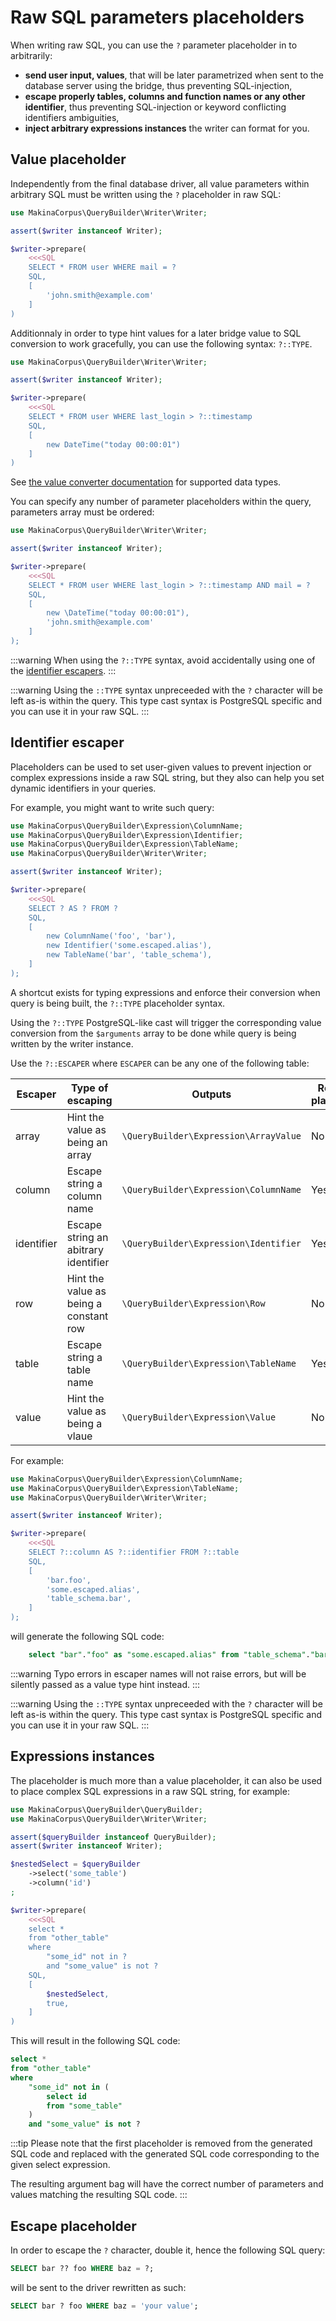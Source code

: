 # Raw SQL parameters placeholders

When writing raw SQL, you can use the `?` parameter placeholder in to arbitrarily:

 - **send user input, values**, that will be later parametrized when sent to the
   database server using the bridge, thus preventing SQL-injection,
 - **escape properly tables, columns and function names or any other identifier**,
   thus preventing SQL-injection or keyword conflicting identifiers ambiguities,
 - **inject arbitrary expressions instances** the writer can format for you.

## Value placeholder

Independently from the final database driver, all value parameters within arbitrary
SQL must be written using the `?` placeholder in raw SQL:

```php
use MakinaCorpus\QueryBuilder\Writer\Writer;

assert($writer instanceof Writer);

$writer->prepare(
    <<<SQL
    SELECT * FROM user WHERE mail = ?
    SQL,
    [
        'john.smith@example.com'
    ]
)
```

Additionnaly in order to type hint values for a later bridge value to SQL
conversion to work gracefully, you can use the following syntax: `?::TYPE`.

```php
use MakinaCorpus\QueryBuilder\Writer\Writer;

assert($writer instanceof Writer);

$writer->prepare(
    <<<SQL
    SELECT * FROM user WHERE last_login > ?::timestamp
    SQL,
    [
        new DateTime("today 00:00:01")
    ]
)
```

See [the value converter documentation](../converter/converter) for supported data types.

You can specify any number of parameter placeholders within the query, parameters
array must be ordered:

```php
use MakinaCorpus\QueryBuilder\Writer\Writer;

assert($writer instanceof Writer);

$writer->prepare(
    <<<SQL
    SELECT * FROM user WHERE last_login > ?::timestamp AND mail = ?
    SQL,
    [
        new \DateTime("today 00:00:01"),
        'john.smith@example.com'
    ]
);
```

:::warning
When using the `?::TYPE` syntax, avoid accidentally using one of the [identifier escapers](#identifier-escaper).
:::

:::warning
Using the `::TYPE` syntax unpreceeded with the `?` character will be left as-is
within the query. This type cast syntax is PostgreSQL specific and you can use
it in your raw SQL.
:::

## Identifier escaper

Placeholders can be used to set user-given values to prevent injection or complex
expressions inside a raw SQL string, but they also can help you set dynamic
identifiers in your queries.

For example, you might want to write such query:

```php
use MakinaCorpus\QueryBuilder\Expression\ColumnName;
use MakinaCorpus\QueryBuilder\Expression\Identifier;
use MakinaCorpus\QueryBuilder\Expression\TableName;
use MakinaCorpus\QueryBuilder\Writer\Writer;

assert($writer instanceof Writer);

$writer->prepare(
    <<<SQL
    SELECT ? AS ? FROM ?
    SQL,
    [
        new ColumnName('foo', 'bar'),
        new Identifier('some.escaped.alias'),
        new TableName('bar', 'table_schema'),
    ]
);
```

A shortcut exists for typing expressions and enforce their conversion when
query is being built, the `?::TYPE` placeholder syntax.

Using the `?::TYPE` PostgreSQL-like cast will trigger the corresponding value
conversion from the `$arguments` array to be done while query is being written
by the writer instance.



Use the `?::ESCAPER` where `ESCAPER` can be any one of the following table:

| Escaper    | Type of escaping                       | Outputs                               | Removes placeholder |
|------------|----------------------------------------|---------------------------------------|---------------------|
| array      | Hint the value as being an array       | `\QueryBuilder\Expression\ArrayValue` | No                  |
| column     | Escape string a column name            | `\QueryBuilder\Expression\ColumnName` | Yes                 |
| identifier | Escape string an abitrary identifier   | `\QueryBuilder\Expression\Identifier` | Yes                 |
| row        | Hint the value as being a constant row | `\QueryBuilder\Expression\Row`        | No                  |
| table      | Escape string a table name             | `\QueryBuilder\Expression\TableName`  | Yes                 |
| value      | Hint the value as being a vlaue        | `\QueryBuilder\Expression\Value`      | No                  |

For example:

```php
use MakinaCorpus\QueryBuilder\Expression\ColumnName;
use MakinaCorpus\QueryBuilder\Expression\TableName;
use MakinaCorpus\QueryBuilder\Writer\Writer;

assert($writer instanceof Writer);

$writer->prepare(
    <<<SQL
    SELECT ?::column AS ?::identifier FROM ?::table
    SQL,
    [
        'bar.foo',
        'some.escaped.alias',
        'table_schema.bar',
    ]
);
```

will generate the following SQL code:

```sql
    select "bar"."foo" as "some.escaped.alias" from "table_schema"."bar"
```

:::warning
Typo errors in escaper names will not raise errors, but will be silently passed
as a value type hint instead.
:::

:::warning
Using the `::TYPE` syntax unpreceeded with the `?` character will be left as-is
within the query. This type cast syntax is PostgreSQL specific and you can use
it in your raw SQL.
:::

## Expressions instances

The placeholder is much more than a value placeholder, it can also be used to
place complex SQL expressions in a raw SQL string, for example:

```php
use MakinaCorpus\QueryBuilder\QueryBuilder;
use MakinaCorpus\QueryBuilder\Writer\Writer;

assert($queryBuilder instanceof QueryBuilder);
assert($writer instanceof Writer);

$nestedSelect = $queryBuilder
    ->select('some_table')
    ->column('id')
;

$writer->prepare(
    <<<SQL
    select *
    from "other_table"
    where
        "some_id" not in ?
        and "some_value" is not ?
    SQL,
    [
        $nestedSelect,
        true,
    ]
)
```

This will result in the following SQL code:

```sql
select *
from "other_table"
where
    "some_id" not in (
        select id
        from "some_table"
    )
    and "some_value" is not ?
```

:::tip
Please note that the first placeholder is removed from the generated SQL
code and replaced with the generated SQL code corresponding to the given
select expression.

The resulting argument bag will have the correct number of parameters and
values matching the resulting SQL code.
:::

## Escape placeholder

In order to escape the `?` character, double it, hence the following
SQL query:

```sql
SELECT bar ?? foo WHERE baz = ?;
```

will be sent to the driver rewritten as such:

```sql
SELECT bar ? foo WHERE baz = 'your value';
```
